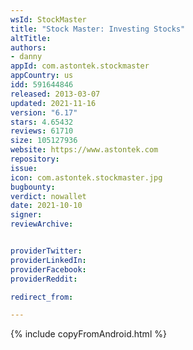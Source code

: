 ```yaml
---
wsId: StockMaster
title: "Stock Master: Investing Stocks"
altTitle: 
authors:
- danny
appId: com.astontek.stockmaster
appCountry: us
idd: 591644846
released: 2013-03-07
updated: 2021-11-16
version: "6.17"
stars: 4.65432
reviews: 61710
size: 105127936
website: https://www.astontek.com
repository: 
issue: 
icon: com.astontek.stockmaster.jpg
bugbounty: 
verdict: nowallet
date: 2021-10-10
signer: 
reviewArchive:


providerTwitter: 
providerLinkedIn: 
providerFacebook: 
providerReddit: 

redirect_from:

---
```


{% include copyFromAndroid.html %}
